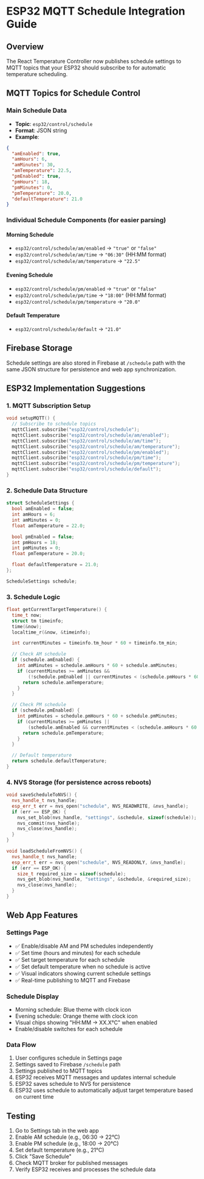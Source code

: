 # ESP32 MQTT Schedule Integration Guide

## Overview

The React Temperature Controller now publishes schedule settings to MQTT topics that your ESP32 should subscribe to for automatic temperature scheduling.

## MQTT Topics for Schedule Control

### Main Schedule Data

- **Topic**: `esp32/control/schedule`
- **Format**: JSON string
- **Example**:

```json
{
  "amEnabled": true,
  "amHours": 6,
  "amMinutes": 30,
  "amTemperature": 22.5,
  "pmEnabled": true,
  "pmHours": 18,
  "pmMinutes": 0,
  "pmTemperature": 20.0,
  "defaultTemperature": 21.0
}
```

### Individual Schedule Components (for easier parsing)

#### Morning Schedule

- `esp32/control/schedule/am/enabled` → `"true"` or `"false"`
- `esp32/control/schedule/am/time` → `"06:30"` (HH:MM format)
- `esp32/control/schedule/am/temperature` → `"22.5"`

#### Evening Schedule

- `esp32/control/schedule/pm/enabled` → `"true"` or `"false"`
- `esp32/control/schedule/pm/time` → `"18:00"` (HH:MM format)
- `esp32/control/schedule/pm/temperature` → `"20.0"`

#### Default Temperature

- `esp32/control/schedule/default` → `"21.0"`

## Firebase Storage

Schedule settings are also stored in Firebase at `/schedule` path with the same JSON structure for persistence and web app synchronization.

## ESP32 Implementation Suggestions

### 1. MQTT Subscription Setup

```cpp
void setupMQTT() {
  // Subscribe to schedule topics
  mqttClient.subscribe("esp32/control/schedule");
  mqttClient.subscribe("esp32/control/schedule/am/enabled");
  mqttClient.subscribe("esp32/control/schedule/am/time");
  mqttClient.subscribe("esp32/control/schedule/am/temperature");
  mqttClient.subscribe("esp32/control/schedule/pm/enabled");
  mqttClient.subscribe("esp32/control/schedule/pm/time");
  mqttClient.subscribe("esp32/control/schedule/pm/temperature");
  mqttClient.subscribe("esp32/control/schedule/default");
}
```

### 2. Schedule Data Structure

```cpp
struct ScheduleSettings {
  bool amEnabled = false;
  int amHours = 6;
  int amMinutes = 0;
  float amTemperature = 22.0;

  bool pmEnabled = false;
  int pmHours = 18;
  int pmMinutes = 0;
  float pmTemperature = 20.0;

  float defaultTemperature = 21.0;
};

ScheduleSettings schedule;
```

### 3. Schedule Logic

```cpp
float getCurrentTargetTemperature() {
  time_t now;
  struct tm timeinfo;
  time(&now);
  localtime_r(&now, &timeinfo);

  int currentMinutes = timeinfo.tm_hour * 60 + timeinfo.tm_min;

  // Check AM schedule
  if (schedule.amEnabled) {
    int amMinutes = schedule.amHours * 60 + schedule.amMinutes;
    if (currentMinutes >= amMinutes &&
        (!schedule.pmEnabled || currentMinutes < (schedule.pmHours * 60 + schedule.pmMinutes))) {
      return schedule.amTemperature;
    }
  }

  // Check PM schedule
  if (schedule.pmEnabled) {
    int pmMinutes = schedule.pmHours * 60 + schedule.pmMinutes;
    if (currentMinutes >= pmMinutes ||
        (schedule.amEnabled && currentMinutes < (schedule.amHours * 60 + schedule.amMinutes))) {
      return schedule.pmTemperature;
    }
  }

  // Default temperature
  return schedule.defaultTemperature;
}
```

### 4. NVS Storage (for persistence across reboots)

```cpp
void saveScheduleToNVS() {
  nvs_handle_t nvs_handle;
  esp_err_t err = nvs_open("schedule", NVS_READWRITE, &nvs_handle);
  if (err == ESP_OK) {
    nvs_set_blob(nvs_handle, "settings", &schedule, sizeof(schedule));
    nvs_commit(nvs_handle);
    nvs_close(nvs_handle);
  }
}

void loadScheduleFromNVS() {
  nvs_handle_t nvs_handle;
  esp_err_t err = nvs_open("schedule", NVS_READONLY, &nvs_handle);
  if (err == ESP_OK) {
    size_t required_size = sizeof(schedule);
    nvs_get_blob(nvs_handle, "settings", &schedule, &required_size);
    nvs_close(nvs_handle);
  }
}
```

## Web App Features

### Settings Page

- ✅ Enable/disable AM and PM schedules independently
- ✅ Set time (hours and minutes) for each schedule
- ✅ Set target temperature for each schedule
- ✅ Set default temperature when no schedule is active
- ✅ Visual indicators showing current schedule settings
- ✅ Real-time publishing to MQTT and Firebase

### Schedule Display

- Morning schedule: Blue theme with clock icon
- Evening schedule: Orange theme with clock icon
- Visual chips showing "HH:MM → XX.X°C" when enabled
- Enable/disable switches for each schedule

### Data Flow

1. User configures schedule in Settings page
2. Settings saved to Firebase `/schedule` path
3. Settings published to MQTT topics
4. ESP32 receives MQTT messages and updates internal schedule
5. ESP32 saves schedule to NVS for persistence
6. ESP32 uses schedule to automatically adjust target temperature based on current time

## Testing

1. Go to Settings tab in the web app
2. Enable AM schedule (e.g., 06:30 → 22°C)
3. Enable PM schedule (e.g., 18:00 → 20°C)
4. Set default temperature (e.g., 21°C)
5. Click "Save Schedule"
6. Check MQTT broker for published messages
7. Verify ESP32 receives and processes the schedule data
